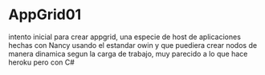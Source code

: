 AppGrid01
=========

intento inicial para crear appgrid, una especie de host de aplicaciones hechas con Nancy usando el estandar owin y que puediera crear nodos de manera dinamica segun la carga de trabajo, muy parecido a lo que hace heroku pero con C#
